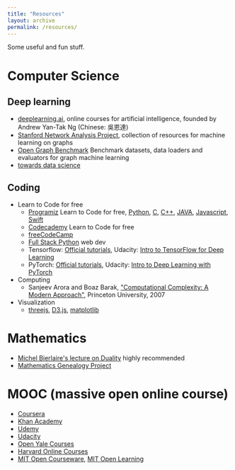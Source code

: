 ```yaml
---
title: "Resources"
layout: archive
permalink: /resources/
---
```


Some useful and fun stuff.

# Computer Science
## Deep learning
- [deeplearning.ai](https://www.deeplearning.ai), online courses for artificial intelligence, founded by Andrew Yan-Tak Ng (Chinese: 吳恩達)
- [Stanford Network Analysis Project](http://snap.stanford.edu/), collection of resources for machine learning on graphs
- [Open Graph Benchmark](https://ogb.stanford.edu/) Benchmark datasets, data loaders and evaluators for graph machine learning
- [towards data science](https://towardsdatascience.com/)

## Coding
- Learn to Code for free
  - [Programiz](https://www.programiz.com/) Learn to Code for free, [Python](https://www.programiz.com/python-programming), [C](https://www.programiz.com/c-programming), [C++](https://www.programiz.com/cpp-programming), [JAVA](https://www.programiz.com/java-programming), [Javascript](https://www.programiz.com/javascript), [Swift](https://www.programiz.com/swift-programming)
  - [Codecademy](https://www.codecademy.com/) Learn to Code for free
  - [freeCodeCamp](https://www.freecodecamp.org/)
  - [Full Stack Python](https://www.fullstackpython.com/) web dev
  - Tensorflow: [Official tutorials](https://www.tensorflow.org/tutorials), Udacity: [Intro to TensorFlow for Deep Learning](https://www.udacity.com/course/intro-to-tensorflow-for-deep-learning--ud187)
  - PyTorch: [Official tutorials](https://pytorch.org/tutorials/index.html), Udacity: [Intro to Deep Learning with PyTorch](https://www.udacity.com/course/deep-learning-pytorch--ud188)
- Computing
  + Sanjeev Arora and Boaz Barak, ["Computational Complexity: A Modern Approach"](http://theory.cs.princeton.edu/complexity/), Princeton University, 2007
- Visualization
  - [threejs](https://threejs.org/), [D3.js](https://d3js.org/), [matplotlib](https://matplotlib.org/) 


# Mathematics
- [Michel Bierlaire's lecture on Duality](https://www.youtube.com/watch?v=nClTjGznkTo&list=PL10NOnsbP5Q61XSVk-3yNOY2qLI-wTM6k) highly recommended
- [Mathematics Genealogy Project](https://genealogy.math.ndsu.nodak.edu/)


# MOOC (massive open online course)
- [Coursera](https://www.coursera.org)
- [Khan Academy](https://www.khanacademy.org/)
- [Udemy](https://www.udemy.com/)
- [Udacity](https://www.udacity.com/)
- [Open Yale Courses](https://oyc.yale.edu/)
- [Harvard Online Courses](https://online-learning.harvard.edu/)
- [MIT Open Courseware](https://ocw.mit.edu/index.htm), [MIT Open Learning](https://openlearning.mit.edu/)